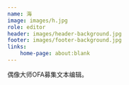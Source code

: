 ```yaml
---
name: 海
image: images/h.jpg
role: editor
header: images/header-background.jpg
footer: images/footer-background.jpg
links:
    home-page: about:blank
---
```


偶像大师OFA募集文本编辑。